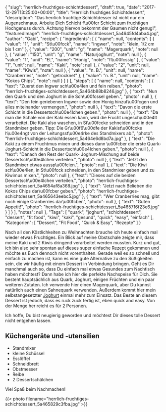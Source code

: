 {
    "slug": "herrlich-fruchtiges-schichtdessert",
    "draft": true,
    "date": "2017-12-29T13:25:00+00:00",
    "title": "Herrlich fruchtiges Schichtdessert",
    "description": "Das herrlich fruchtige Schichtdesser ist nicht nur ein Augenschmaus. Arbeite Dich Schicht f\u00fcr Schicht zum fruchtigen Hochgenuss durch. Achtung hiervon bekommt  der Gaumen nicht genug!",
    "featuredImage": "herrlich-fruchtiges-schichtdessert_5a4645fd4aba4.jpg",
    "author": "Gabi",
    "recipe": {
        "ingredients": [
            {
                "name": null,
                "contents": [
                    {
                        "value": "1",
                        "unit": "St\u00fcck",
                        "name": "Ingwer",
                        "note": "klein, 1\/2 cm bis 1 cm"
                    },
                    {
                        "value": "200",
                        "unit": "g",
                        "name": "Magerquark",
                        "note": null
                    },
                    {
                        "value": "150",
                        "unit": "g",
                        "name": "Naturjoghurt",
                        "note": null
                    },
                    {
                        "value": "1",
                        "unit": "EL",
                        "name": "Honig",
                        "note": "fl\u00fcssig"
                    },
                    {
                        "value": "1",
                        "unit": null,
                        "name": "Kaki",
                        "note": null
                    },
                    {
                        "value": "2",
                        "unit": null,
                        "name": "Kiwis",
                        "note": null
                    },
                    {
                        "value": "n. B.",
                        "unit": null,
                        "name": "Cranberries",
                        "note": "getrocknet"
                    },
                    {
                        "value": "n. B.",
                        "unit": null,
                        "name": "Kokos Chips",
                        "note": null
                    }
                ]
            }
        ],
        "steps": [
            {
                "name": null,
                "contents": [
                    {
                        "text": "Zuerst den Ingwer sch\u00e4len und fein reiben.",
                        "photo": "herrlich-fruchtiges-schichtdessert_5a464b88b8246.jpg"
                    },
                    {
                        "text": "Nun den Quark und den Joghurt in die Sch\u00fcssel geben.",
                        "photo": null
                    },
                    {
                        "text": "Den fein geriebenen Ingwer sowie den Honig hinzuf\u00fcgen und alles miteinander vermengen.",
                        "photo": null
                    },
                    {
                        "text": "Davon die erste Schicht in die Dessertsch\u00e4lchen geben.",
                        "photo": null
                    },
                    {
                        "text": "Da man die Schale von der Kaki essen kann, wird die Frucht ungesch\u00e4lt verarbeitet. Die Kaki also waschen, in St\u00fccke schneiden und in den Standmixer geben. Tipp:  Die Gr\u00f6\u00dfe der Kakist\u00fccke h\u00e4ngt von der Leitungsst\u00e4rke des Standmixers ab.",
                        "photo": "herrlich-fruchtiges-schichtdessert_5a464e6d8bd7a.jpg"
                    },
                    {
                        "text": "Die Kaki zu einem Fruchtmus mixen und dieses dann \u00fcber die erste Quark-Joghurt-Schicht in die Dessertsch\u00e4lchen geben.",
                        "photo": null
                    },
                    {
                        "text": "Danach den Rest der Quark- Joghurt-Mischung auf beide Dessertsch\u00e4lchen verteilen.",
                        "photo": null
                    },
                    {
                        "text": "Jetzt den Standmixer etwas aussp\u00fclen.",
                        "photo": null
                    },
                    {
                        "text": "Die Kiwi sch\u00e4len, in St\u00fcck schneiden, in den Standmixer geben und zu Kiwimus mixen.",
                        "photo": null
                    },
                    {
                        "text": "Dieses auf die beiden Dessertsch\u00e4lchen verteilen.",
                        "photo": "herrlich-fruchtiges-schichtdessert_5a4654af8a368.jpg"
                    },
                    {
                        "text": "Jetzt nach Belieben die Kokos Chips dar\u00fcber geben.",
                        "photo": "herrlich-fruchtiges-schichtdessert_5a465643eebc5.jpg"
                    },
                    {
                        "text": "Wer Cranberries mag,  gibt noch einige Cranberries dar\u00fcber.",
                        "photo": null
                    },
                    {
                        "text": "Guten Appetit!",
                        "photo": "herrlich-fruchtiges-schichtdessert_5a465716f23e6.jpg"
                    }
                ]
            }
        ],
        "notes": null
    },
    "Tags": [
        "quark",
        "joghurt",
        "schichtdessert",
        "dessert",
        "fit food",
        "kiwi",
        "kaki",
        "gesund",
        "quick",
        "easy",
        "einfach"
    ],
    "Kategorien": [
        "Dessert",
        "Fit Food",
        "Quick & Easy",
        "Rezepte"
    ]
}

Nach all den Köstlichkeiten zu Weihnachten brauche ich heute einfach mal wieder etwas Fruchtiges. Ein Blick auf meine Obstschale zeigte mir, dass meine Kaki und 2 Kiwis dringend verarbeitet werden mussten.
Kurz und gut, ich bin also sehr spontan auf dieses super einfache Rezept gekommen und möchte es Euch dennoch nicht vorenthalten. Gerade weil es so schnell und einfach zu machen ist, kann es  eine gute Alternative zu den Süßigkeiten sein, die wir häufig mit einem Dessert in Verbindung bringen.
Geht es Dir manchmal auch so, dass Du einfach mal etwas Gesundes zum Nachtisch haben möchtest? Dann habe ich hier die perfekte Nachspeise für Dich. Sie besteht hauptsächlich aus Quark, Joghurt, einigen Früchten und ein paar weiteren Zutaten. Ich verwende hier einen Magerquark, aber Du kannst natürlich auch einen Sahnequark verwenden. Außerdem kommt hier mein selbstangesetzter [Joghurt](https://kochfokus.de/artikel/joghurt-teil-1-joghurt-selber-machen/ "Joghurt") einmal mehr zum Einsatz.
Das Beste an diesem Dessert ist jedoch, dass es ruck zuck fertig ist, eben quick and easy.
Von der Menge her reicht es für 2 Personen.

Ich hoffe, Du bist neugierig geworden und möchtest Dir dieses tolle Dessert nicht entgehen lassen.

## Küchengeräte und -utensilien
- Standmixer
- kleine Schüssel
- Esslöffel
- Schneidbrett
- Obstmesser
- Reibe
- 2 Dessertschälchen

Viel Spaß beim Nachmachen!

{{< photo filename="herrlich-fruchtiges-schichtdessert_5a465829c3fba.jpg" >}}